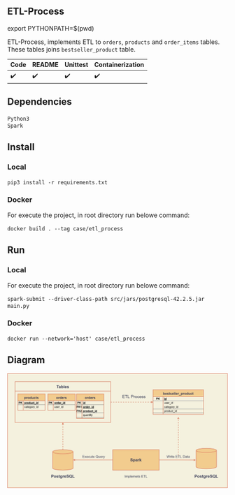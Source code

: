 ## ETL-Process

export PYTHONPATH=$(pwd)

ETL-Process, implements ETL to `orders`, `products` and `order_items` tables. These tables joins `bestseller_product` table.

Code | README | Unittest | Containerization
---- | ------ | -------- | ----------------
:heavy_check_mark: | :heavy_check_mark: | :heavy_check_mark: | :heavy_check_mark:

## Dependencies

    Python3
    Spark

## Install

### Local

    pip3 install -r requirements.txt

### Docker
For execute the project, in root directory run belowe command:

    docker build . --tag case/etl_process

## Run

### Local

For execute the project, in root directory run belowe command:

    spark-submit --driver-class-path src/jars/postgresql-42.2.5.jar main.py

### Docker

    docker run --network='host' case/etl_process


## Diagram

![diagram](images/etl_process.jpg)